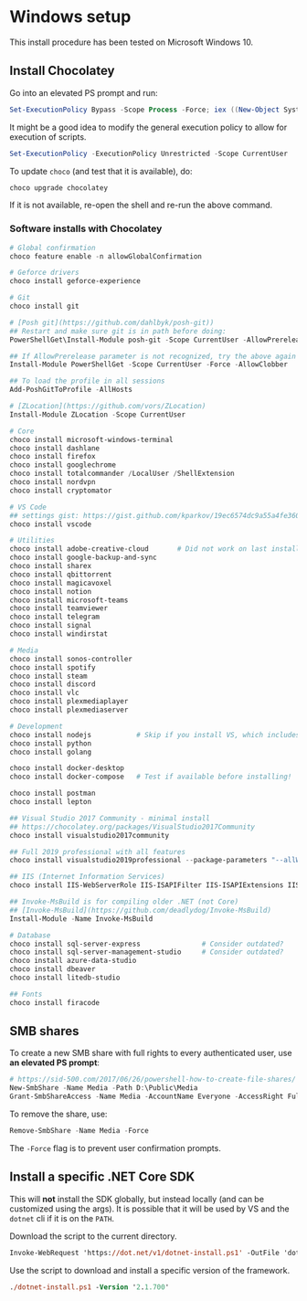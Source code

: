 # Windows setup

This install procedure has been tested on Microsoft Windows 10.

## Install Chocolatey

Go into an elevated PS prompt and run:

```powershell
Set-ExecutionPolicy Bypass -Scope Process -Force; iex ((New-Object System.Net.WebClient).DownloadString('https://chocolatey.org/install.ps1'))
```

It might be a good idea to modify the general execution policy to allow for execution of scripts.

```powershell
Set-ExecutionPolicy -ExecutionPolicy Unrestricted -Scope CurrentUser
```

To update `choco` (and test that it is available), do:

```powershell
choco upgrade chocolatey
```

If it is not available, re-open the shell and re-run the above command.

### Software installs with Chocolatey
```powershell
# Global confirmation
choco feature enable -n allowGlobalConfirmation

# Geforce drivers
choco install geforce-experience

# Git
choco install git

# [Posh git](https://github.com/dahlbyk/posh-git))
## Restart and make sure git is in path before doing:
PowerShellGet\Install-Module posh-git -Scope CurrentUser -AllowPrerelease -Force

## If AllowPrerelease parameter is not recognized, try the above again after doing:
Install-Module PowerShellGet -Scope CurrentUser -Force -AllowClobber

## To load the profile in all sessions
Add-PoshGitToProfile -AllHosts

# [ZLocation](https://github.com/vors/ZLocation)
Install-Module ZLocation -Scope CurrentUser

# Core
choco install microsoft-windows-terminal
choco install dashlane
choco install firefox
choco install googlechrome
choco install totalcommander /LocalUser /ShellExtension
choco install nordvpn
choco install cryptomator

# VS Code
## settings gist: https://gist.github.com/kparkov/19ec6574dc9a55a4fe3607a58b6cf398
choco install vscode

# Utilities
choco install adobe-creative-cloud       # Did not work on last install (2019-10-27)
choco install google-backup-and-sync
choco install sharex
choco install qbittorrent
choco install magicavoxel
choco install notion
choco install microsoft-teams
choco install teamviewer
choco install telegram
choco install signal
choco install windirstat

# Media
choco install sonos-controller
choco install spotify
choco install steam
choco install discord
choco install vlc
choco install plexmediaplayer
choco install plexmediaserver

# Development
choco install nodejs           # Skip if you install VS, which includes this
choco install python
choco install golang

choco install docker-desktop
choco install docker-compose   # Test if available before installing!

choco install postman
choco install lepton

## Visual Studio 2017 Community - minimal install
## https://chocolatey.org/packages/VisualStudio2017Community
choco install visualstudio2017community

## Full 2019 professional with all features
choco install visualstudio2019professional --package-parameters "--allWorkloads --includeRecommended --includeOptional --passive"

## IIS (Internet Information Services)
choco install IIS-WebServerRole IIS-ISAPIFilter IIS-ISAPIExtensions IIS-NetFxExtensibility IIS-ASPNET --source WindowsFeatures

## Invoke-MsBuild is for compiling older .NET (not Core)
## [Invoke-MsBuild](https://github.com/deadlydog/Invoke-MsBuild) 
Install-Module -Name Invoke-MsBuild

# Database
choco install sql-server-express               # Consider outdated?
choco install sql-server-management-studio     # Consider outdated?
choco install azure-data-studio
choco install dbeaver
choco install litedb-studio

## Fonts
choco install firacode
```

## SMB shares

To create a new SMB share with full rights to every authenticated user, use **an elevated PS prompt**:

```powershell
# https://sid-500.com/2017/06/26/powershell-how-to-create-file-shares/
New-SmbShare -Name Media -Path D:\Public\Media
Grant-SmbShareAccess -Name Media -AccountName Everyone -AccessRight Full -Force
```

To remove the share, use:

```powershell
Remove-SmbShare -Name Media -Force
```

The `-Force` flag is to prevent user confirmation prompts.

## Install a specific .NET Core SDK

This will **not** install the SDK globally, but instead locally (and can be customized using the args). It is possible that it will be used by VS and the `dotnet` cli if it is on the `PATH`.

Download the script to the current directory.

```ps
Invoke-WebRequest 'https://dot.net/v1/dotnet-install.ps1' -OutFile 'dotnet-install.ps1'
```

Use the script to download and install a specific version of the framework.

```ps
./dotnet-install.ps1 -Version '2.1.700'
```

